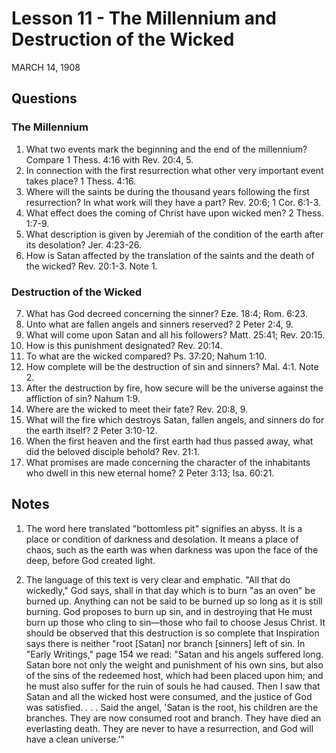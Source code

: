 # Lesson 11 - The Millennium and Destruction of the Wicked

MARCH 14, 1908

## Questions

### The Millennium

1. What two events mark the beginning and the end of the millennium? Compare 1 Thess. 4:16 with Rev. 20:4, 5.
2. In connection with the first resurrection what other very important event takes place? 1 Thess. 4:16.
3. Where will the saints be during the thousand years following the first resurrection? In what work will they have a part? Rev. 20:6; 1 Cor. 6:1-3.
4. What effect does the coming of Christ have upon wicked men? 2 Thess. 1:7-9.
5. What description is given by Jeremiah of the condition of the earth after its desolation? Jer. 4:23-26.
6. How is Satan affected by the translation of the saints and the death of the wicked? Rev. 20:1-3. Note 1.

### Destruction of the Wicked

7. What has God decreed concerning the sinner? Eze. 18:4; Rom. 6:23.
8. Unto what are fallen angels and sinners reserved? 2 Peter 2:4, 9.
9. What will come upon Satan and all his followers? Matt. 25:41; Rev. 20:15.
10. How is this punishment designated? Rev. 20:14.
11. To what are the wicked compared? Ps. 37:20; Nahum 1:10.
12. How complete will be the destruction of sin and sinners? Mal. 4:1. Note 2.
13. After the destruction by fire, how secure will be the universe against the affliction of sin? Nahum 1:9.
14. Where are the wicked to meet their fate? Rev. 20:8, 9.
15. What will the fire which destroys Satan, fallen angels, and sinners do for the earth itself? 2 Peter 3:10-12.
16. When the first heaven and the first earth had thus passed away, what did the beloved disciple behold? Rev. 21:1.
17. What promises are made concerning the character of the inhabitants who dwell in this new eternal home? 2 Peter 3:13; Isa. 60:21.

## Notes

1. The word here translated "bottomless pit" signifies an abyss. It is a place or condition of darkness and desolation. It means a place of chaos, such as the earth was when darkness was upon the face of the deep, before God created light.

2. The language of this text is very clear and emphatic. "All that do wickedly," God says, shall in that day which is to burn "as an oven" be burned up. Anything can not be said to be burned up so long as it is still burning. God proposes to burn up sin, and in destroying that He must burn up those who cling to sin—those who fail to choose Jesus Christ. It should be observed that this destruction is so complete that Inspiration says there is neither "root [Satan] nor branch [sinners] left of sin. In "Early Writings," page 154 we read: "Satan and his angels suffered long. Satan bore not only the weight and punishment of his own sins, but also of the sins of the redeemed host, which had been placed upon him; and he must also suffer for the ruin of souls he had caused. Then I saw that Satan and all the wicked host were consumed, and the justice of God was satisfied. . . . Said the angel, 'Satan is the root, his children are the branches. They are now consumed root and branch. They have died an everlasting death. They are never to have a resurrection, and God will have a clean universe.'"